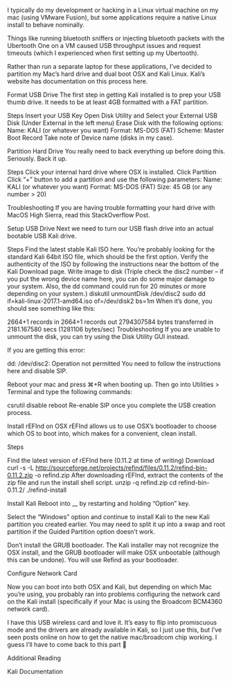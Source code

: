 I typically do my development or hacking in a Linux virtual machine on my mac (using VMware Fusion), but some applications require a native Linux install to behave nominally.

Things like running bluetooth sniffers or injecting bluetooth packets with the Ubertooth One on a VM caused USB throughput issues and request timeouts (which I experienced when first setting up my Ubertooth).

Rather than run a separate laptop for these applications, I’ve decided to partition my Mac’s hard drive and dual boot OSX and Kali Linux.  Kali’s website has documentation on this process here.

 

Format USB Drive
The first step in getting Kali installed is to prep your USB thumb drive.  It needs to be at least 4GB formatted with a FAT partition.

Steps
Insert your USB Key
Open Disk Utility and Select your External USB Disk (Under External in the left menu)
Erase Disk with the following options:
Name: KALI (or whatever you want)
Format: MS-DOS (FAT)
Scheme: Master Boot Record
Take note of Device name (disks in my case).



Partition Hard Drive
You really need to back everything up before doing this.  Seriously.  Back it up.

Steps
Click your internal hard drive where OSX is installed.
Click Partition
Click “+” button to add a partition and use the following parameters:
Name: KALI (or whatever you want)
Format: MS-DOS (FAT)
Size: 45 GB (or any number > 20)


Troubleshooting
If you are having trouble formatting your hard drive with MacOS High Sierra, read this StackOverflow Post.

Setup USB Drive
Next we need to turn our USB flash drive into an actual bootable USB Kali drive.

Steps
Find the latest stable Kali ISO here.  You’re probably looking for the standard Kali 64bit ISO file, which should be the first option.
Verify the authenticity of the ISO by following the instructions near the bottom of the Kali Download page.
Write image to disk (Triple check the disc2 number – if you put the wrong device name here, you can do some major damage to your system. Also, the dd command could run for 20 minutes or more depending on your system.)
diskutil unmountDisk /dev/disc2
sudo dd if=kali-linux-2017.1-amd64.iso of=/dev/disk2 bs=1m
When it’s done, you should see something like this:

2664+1 records in
2664+1 records out
2794307584 bytes transferred in 2181.167580 secs (1281106 bytes/sec)
Troubleshooting
If you are unable to unmount the disk, you can try using the Disk Utility GUI instead.

If you are getting this error:

dd: /dev/disc2: Operation not permitted
You need to follow the instructions here and disable SIP.

Reboot your mac and press ⌘+R when booting up. Then go into Utilities > Terminal and type the following commands:

csrutil disable
reboot
Re-enable SIP once you complete the USB creation process.

Install rEFInd on OSX
rEFInd allows us to use OSX’s bootloader to choose which OS to boot into, which makes for a convenient, clean install.

Steps

Find the latest version of rEFInd here (0.11.2 at time of writing)
Download
curl -s -L http://sourceforge.net/projects/refind/files/0.11.2/refind-bin-0.11.2.zip -o refind.zip
After downloading rEFInd, extract the contents of the zip file and run the install shell script.
unzip -q refind.zip
cd refind-bin-0.11.2/
./refind-install
 



Install Kali
Reboot into __ by restarting and holding “Option” key.

Select the “Windows” option and continue to install Kali to the new Kali partition you created earlier.  You may need to split it up into a swap and root partition if the Guided Partition option doesn’t work.

Don’t install the GRUB bootloader.  The Kali installer may not recognize the OSX install, and the GRUB bootloader will make OSX unbootable (although this can be undone).  You will use Refind as your bootloader.

Configure Network Card

Now you can boot into both OSX and Kali, but depending on which Mac you’re using, you probably ran into problems configuring the network card on the Kali install (specifically if your Mac is using the Broadcom BCM4360 network card).

I have this USB wireless card and love it.  It’s easy to flip into promiscuous mode and the drivers are already available in Kali, so I just use this, but I’ve seen posts online on how to get the native mac/broadcom chip working.  I guess I’ll have to come back to this part 🙂

Additional Reading

Kali Documentation